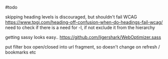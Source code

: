 ﻿#todo

skipping heading levels is discouraged, but shouldn't fail WCAG
https://www.tpgi.com/heading-off-confusion-when-do-headings-fail-wcag/
need to check if there is a need for -l, if not exclude it from the hierarchy

getting sassy looks easy..
https://github.com/ligershark/WebOptimizer.sass

put filter box open/closed into url fragment, so doesn't change on refresh / bookmarks etc